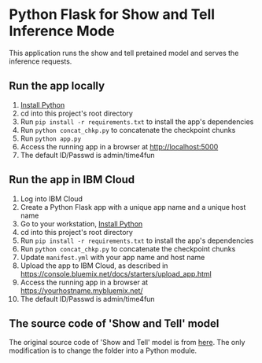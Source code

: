 # Python Flask for Show and Tell Inference Mode

This application runs the show and tell pretained model and serves the inference requests.

## Run the app locally

1. [Install Python][]
1. cd into this project's root directory
1. Run `pip install -r requirements.txt` to install the app's dependencies
1. Run `python concat_chkp.py` to concatenate the checkpoint chunks
1. Run `python app.py`
1. Access the running app in a browser at <http://localhost:5000>
1. The default ID/Passwd is admin/time4fun

[Install Python]: https://www.python.org/downloads/

## Run the app in IBM Cloud

1. Log into IBM Cloud
1. Create a Python Flask app with a unique app name and a unique host name
1. Go to your workstation, [Install Python][]
1. cd into this project's root directory
1. Run `pip install -r requirements.txt` to install the app's dependencies
1. Run `python concat_chkp.py` to concatenate the checkpoint chunks
1. Update `manifest.yml` with your app name and host name
1. Upload the app to IBM Cloud, as described in <https://console.bluemix.net/docs/starters/upload_app.html>
1. Access the running app in a browser at <https://yourhostname.mybluemix.net/>
1. The default ID/Passwd is admin/time4fun

## The source code of 'Show and Tell' model

The original source code of 'Show and Tell' model is from
[here](https://github.com/tensorflow/models/tree/master/research/im2txt).
The only modification is to change the folder into a Python module.
